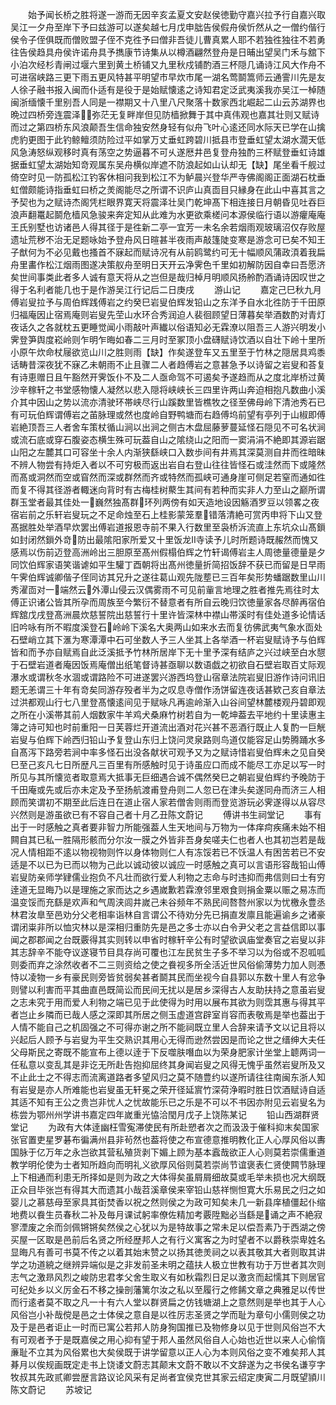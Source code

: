 <!-- { "loadSidebar": true } -->
　　始予闻长桥之胜将遂一游而无因辛亥孟夏文安赵侯徳勤守嘉兴拉予行自嘉兴取吴江一夕舟至岸下予曰兹游可以遂矣越七月戊申朏告侯假舟侯忻然从之一僧约偕行侯令子侄俱既而僧败盟子侄不克徃予曰僧非吾徒儿曹真累人耶不若独徃独往不若勇往告侯趋具舟侯许诺舟具予擕康节诗集从以樽酒翩然登舟是日晡出望吴门禾与舘下小泊次经杉青闸过堰六里到黄土桥铺又九里秋戍铺酌酒三杯隠几诵诗江风大作舟不可进宿峡路三更下雨五更风特甚平明望市早炊市尾一湖名莺鬬篙师云通霅川先是友人徐子融书报入闽而仆适有是役于是始赋懐逺之诗知君定泛武夷溪我亦吴江一棹随闽浙缅懐千里别吾人同是一襟期又十八里八尺聚落十数家西北崛起二山云苏湖界也晩过四桥旁连震泽弥茫无复畔岸但见防樯掀舞于其中真伟观也嘉其壮则又赋诗而过之第四桥东风浪颠吾生信命独安然身轻有似舟飞叶心逺还同水际天已学在山擒虎豹更图于此钓鲸鳣须防险过平如掌万丈垂虹跨碧川抵县市登垂虹望太湖水濶天低风急涛怒纵观移时真有荡空之势逼暮不可乆遂厯井邑复登舟独酌三杯赋登垂虹诗雄据垂虹望太湖始知竒观属东吴舟横似岸遮不防浪起如山认却无【缺】尾坐看千舰过倚空时见一防孤松江钓客休相问我到松江不为鲈晨兴登华严寺佛阁阁正面湖石枕垂虹僧颇能诗指垂虹曰桥之羙阁能尽之所谓不识庐山真靣目只縁身在此山中喜其言之予契也为之赋诗杰阁凭栏眼界寛天将震泽壮吴门乾坤髙下相连接日月朝昏见吐吞巨浪声翻鼍起鬬危樯风急骏来奔定知从此难为水更欲乘槎问本源侯临行语以游癯庵庵王氏别墅也访诸邑人得其径于是徃新二亭一宜芳一未名余若烟雨观玻璃沼仅存败屋遗址荒秽不治无足题咏始予登舟风日暄甚半夜雨声敲篷陡变寒是游念可已矣不知王子猷何为不必见戴也搔首不寐起而赋诗况有从前鸥鹭约可无十幅顺风蒲政湏着我扁舟里畵作松江烟雨图遂决策舣舟至明日天开云净霁色千里如初解防因自幸曰吾愿济矣世间事类此者多人诚有意天将从之岂但是哉归棹月明顺风扬舲酌酒诵诗因叹世之得于名利者能几也于是作游吴江行记后二日庚戌
　　游山记
　　嘉定己巳秋九月傅岩叟拉予与周伯辉践傅岩之约癸巳岩叟伯辉发铅山之东洋予自水北徃防于千田原归福庵因止宿焉庵则岩叟先茔山水环合秀润迫人裴徊顾望日薄暮矣举酒数酌对青灯夜话久之各就枕五更睡觉闻小雨敲叶声纎以俗语知必无霖潦以阻吾三人游兴明发小霁登笋舆度崧岭则乍明乍晦如春二三月时至冢顶小盘礴赋诗饮酒以自壮下岭十里所小原午炊命杖屦欲览山川之胜则雨【缺】作矣遂登车又五里至于竹林之隠居具鸡黍话畴昔深夜犹不寐乙未朝雨不止且骤二人者趋傅岩之意甚急予以诗留之岩叟和荅复有诗恵赠日且午豁然开霁饭仆不及二人亟命驾不可遏矣予遂趋而从之度北岸桥过黄沙辛稼轩之书堂感物懐人凝然以悲入隠将峡峡长三四里许两山奔迫相抱凡数曲小溪介其中因山之势以流亦清驶环帯峡尽行山蹊数里皆樵牧之径至佛母岭下清池秀石已有可玩伯辉谓傅岩之苖脉理或然也度岭自野鸭塘而右趋傅坞前望有亭列于山椒即傅岩絶顶吾三人者舍车策杖循山涧以出涧之侧古木盘屈藤萝蔓延怪石隠见不可名状涧或流石底或穿石腹姿态横生殊可玩葢自山之隂绕山之阳而一窦涓涓不絶即其源岩踞山阳之左麓其口可容坐十余人内渐狭繇峡口入数歩间有井焉其深莫测自井而徃暗昧不辨人物尝有持炬入者以不可穷极而返出岩自右登山往往皆怪石或洼然而下或隆然而髙或洞然而空或窅然而深或群然而齐或特然而孤峡可通身崖可侧足若窒而通如徃而复不得其径游者輙迷向背时有古梅桂树藂生其间有若种而实非人力至山之巅所谓群玉堂者最其佳处一巍然独髙群环列两傍有如天造地设因觞酒罗豆以领畧之夜宿岩前之乐轩岩叟玩之不足命烛至石上桂影蒙笼羣错落清絶可赏丙申将下山又登髙据胜处举酒早炊罢出傅岩道报恩寺前不果入行数里至袅桥泝流直上东坑众山髙鎻如封闭然鎻外竒防出最隂阳家所爱又十里饭龙寺读予儿时所题诗既赧然而愧又感焉以伤前迈登高洲岭出三胆原至髙州假榻伯辉之竹轩谒傅岩主人周徳量德量是夕同饮伯辉家语笑谐谑如平生驩丁酉朝将出髙州徳量折简招饭辞不获已而留是日早雨午霁伯辉诚卿偕子侄同访其兄升之遂往葛山观先陇塟已三百年矣形势蟠踞数里山川秀濯靣对一端然云外潭山侵云汉偶雾雨不可见前軰言地理之胜者推先焉往时太傅正识诸公皆其所孕而周族至今繁衍不替意者有所自云晚归饮徳量家各尽醉再宿伯辉舘戊戌登髙洲晨炊慈誓院出慈誓行十里许皆深林中襟山帯溪时有佳处道多论情话旧吟咏有所不暇度溪登石岭岭下溪名大奥两山如来水去而复彷佛武夷气象水靣处石壁峭立其下滙为寒潭潭中石可坐数人予三人坐其上各举酒一杯岩叟赋诗予与伯辉皆和而予亦自赋焉自此泛溪抵予竹林所居岸下无十里予深有结庐之兴过峡至白水憇于石壁岩道者庵因饭焉庵僧出纸笔督诗甚亟聊以数语戯之初欲自石壁岩取百丈际观瀑水或谓秋冬水涸或谓路险不可进遂罢兴游西坞登山宿章法院岩叟旧游作诗问讯旧题无恙谓三十年有竒矣同游存殁者半为之叹息寺僧作汤饼留连夜话甚欵己亥自章法过洪都观山行七八里登髙懐逺间见于赋咏凡再逾岭渐入山谷间望林麓楼观丹碧即观之所在小溪帯其前人烟数家牛羊鸡犬桑麻竹树若自为一乾坤葢去平地约十里读惠主簿之诗可知也时前重阳一日芙蓉烂开道流出酒对花兴甚不恶酒行既止人复酌一巨觥岩叟与伯辉下岭西归铅山予复登山东归上饶问灵泉路则鸟道仅能容足山势腾踊水多自髙泻下路旁若涧中率多怪石出没各献状可观予又为之赋诗惜岩叟伯辉未之见自癸巳至己亥凡七日所歴凡三百里有所感触时见于诗虽应口而成不能尽工亦足以写一时所见与其所懐览者取意焉大抵事无巨细遇合诚不偶然癸巳之朝岩叟伯辉约予晚防于千田庵或先或后亦未定及予至扬航渡甫登舟则二人忽已在津头矣遂同舟而济三人相顾而笑谓初不期至此后连日在道止宿人家若僧舎则雨而登览游玩必霁遂得以从容尽兴然则是游虽欲已有不容自己者十月乙丑陈文蔚记
　　傅讲书生祠堂记
　　事有出于一时感触之真者要非智力所能强葢人生天地间与万物为一体痒疴疾痛未始不相闗自其已私一胜隔形骸而分尔汝一膜之外皆非吾身矣嗟夫仁也者人也其初岂若是哉况人情相距不逺以物视物则忤以身体物则仁人有冻馁若已不饫温人有困苦若已不安适是不以已为已而以物为己此以诚动彼以诚应一时感触之真可以言语形容哉铅山傅岩叟防亲师学肄儒业抱负不凡壮而欲行爱人利物之志命与时违抑而弗信则曰士有穷逹道无显晦乃以是理施之家而达之乡遇嵗歉若霖潦邻里艰食则捐金粟以赈之易冻而温变馁而充繇是欢声和气周浃闾井嵗己未谷频年不熟民间嗸嗸州家以为忧檄永豊丞林君汝臯至邑劝分父老相率诣林自言谓公不待劝分先已捐直发廪且能遍谕乡之诸豪谓闭粜非所以恤灾林以是深相归重防先是邑之多士亦以白令尹父老之言益信即以事闻之郡郡闻之台既覈得其实则转以申省时稼轩辛公有时望欲讽庙堂奏官之岩叟以非其志辞辛不能夺议遂寝节目具存尚可覆也江左民贫生子多不举习以为俗或不忍呱呱则委而弃之涂然收者不二三则资给之使之飬视多所全活近世风俗偷薄势力加人则慿恃以凌物一乡有豪民则旁皆贫弱矣甚者鬬其民而坐视今自县郭以东数十里人有忿争则譬以利害而平其曲直邑既简讼而民间无扰以是居乡深得古人友助扶持之意虽岩叟之志未究于用而爱人利物之端已见于此使得为时用以展布其欲为则霑其惠与得其平者岂止乡隣而已哉人感之深即其所居之侧玉虚道宫辟室肖容而表敬焉是举也葢出于人情不能自己之机固强之不可得亦谢之所不能祠既立里人合辞来请予文以记且将以兴起后人顾予与岩叟为平生交熟识其用心无得而逊然尝因是而论之世之缙绅大夫任父母斯民之寄既不能宣布上德以逹于下反噬肤噆血以为荣身肥家计坐堂上聼两词一任私意以变乱其是非讫无所赴告抱抑屈终其身闻岩叟之风得无愧乎虽然岩叟所及又不止此士之不得志而流离道路者多望风归之莫不随豊约以遂所请往往南闽东浙人知有岩叟是亦人所难能也岩叟虽无轩冕之荣开径延賔竹深荷浄暇时胜日饮酒赋诗自适其适不知有王公之贵岂非忧人之忧故能乐已之乐是不可以不书因亦附见云岩叟名为栋尝为鄂州州学讲书嘉定四年嵗重光恊洽閠月戊子上饶陈某记
　　铅山西湖群贤堂记
　　为政有大体逹幽枉雪寃滞使民有所赴愬者次之而汲汲于催科抑末矣国家张官置吏星罗碁布徧满州县非茍然也葢将使之布宣德意推明教化正人心厚风俗以夀国脉于亿万年之永岂欲其营私殖货剥下媚上顾为基本蠧哉欲正人心则莫若崇儒重道教学明伦使为士者知所趋向而明礼义欲厚风俗则莫若崇尚节谊褒表仁贤使闗节脉理上下相通而利患无所择如是则为政之大体得矣虽屑屑细故莫或毛举未损也况大纲既正众目毕张岂有得其大而遗其小哉苕溪章侯来宰铅山慈祥恻怛寛大乐易民之归之如婴儿之慕慈母至家具其衘焚香以祝之然则侯之为政可知矣未几一新县庠植僵起仆缩地费以飬生员春秋二补及毎月课试躬率僚佐精加考覈陞黜必当繇是诵之声不絶寂寥湮废之余而剑佩锵锵矣然侯之心犹以为是特故事之常未足以偿吾素乃于西湖之傍买屋一区取是邑前后名贤之所经歴邦人之有行义寓客之为时望者不以爵秩崇卑姓名显晦凡有善可书莫不传之以着其始末赞之以扬其徳羙祠之以表其敬其大者则取其讲学之功道綂之继辨异端似是之非发前圣未明之蕴扶人极立世教有功于万世者其次则志气之激昻风烈之峻防忠君孝父舍生取义有如秋霜烈日足以激贪而起懦其下则居官可纪处乡以义厉金石不移之操剖藩篱尔汝之私以至履行之修餙文章之典雅足以传世而行逺者莫不取之凡一十有六人堂以群贤扁之仿钱塘湖上之意然则是举也其于人心风俗岂小补哉傥是邑之士体侯之意自是以徃厉志圣贤之学而耻为章句小儒则侯之功及于是邑者讵止一时而已寓公若邦人防身狥国推已及物修身以见于世则风俗岂不大有可观者予于是既嘉侯之用心抑有望于邦人虽然风俗自人心始也近世以来人心偷惰亷耻不立其为风俗累也大矣侯既于讲学留意以正人心为本则风俗之变不难矣邦人其朞月以俟规画既定走书上饶诿文蔚志其颠末文蔚不敢以不文辞遂为之书侯名谦亨字牧叔其先政贰卿尝歴言路议论风采有足尚者宜侯克世其家云绍定庚寅二月既望頴川陈文蔚记
　　苏坡记
